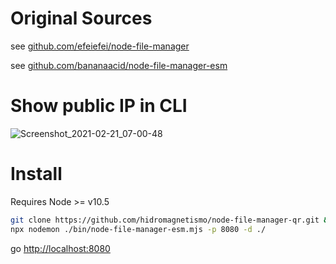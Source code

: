 

# Original Sources

see [github.com/efeiefei/node-file-manager](https://github.com/efeiefei/node-file-manager)

see [github.com/bananaacid/node-file-manager-esm](https://github.com/bananaacid/node-file-manager-esm)


# Show public IP in CLI
![Screenshot_2021-02-21_07-00-48](https://user-images.githubusercontent.com/6284869/108618145-981a6780-7413-11eb-97c0-1d602a0be617.png)


# Install
Requires Node >= v10.5

```bash
git clone https://github.com/hidromagnetismo/node-file-manager-qr.git && cd node-file-manager-qr && npm i && npm i --only=dev
npx nodemon ./bin/node-file-manager-esm.mjs -p 8080 -d ./
```
go [http://localhost:8080](http://localhost:8080)


